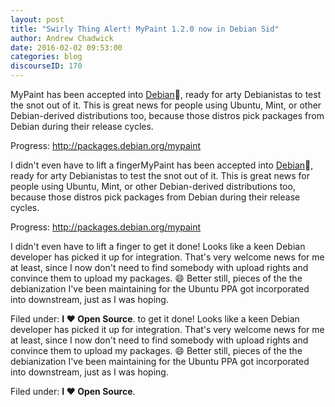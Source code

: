 ```yaml
---
layout: post
title: "Swirly Thing Alert! MyPaint 1.2.0 now in Debian Sid"
author: Andrew Chadwick
date: 2016-02-02 09:53:00
categories: blog
discourseID: 170
---
```


MyPaint has been accepted into [Debian](https://www.debian.org/):fish_cake:, ready for arty Debianistas to test the snot out of it. This is great news for people using Ubuntu, Mint, or other Debian-derived distributions too, because those distros pick packages from Debian during their release cycles.

Progress: http://packages.debian.org/mypaint

I didn't even have to lift a fingerMyPaint has been accepted into [Debian](https://www.debian.org/):fish_cake:, ready for arty Debianistas to test the snot out of it. This is great news for people using Ubuntu, Mint, or other Debian-derived distributions too, because those distros pick packages from Debian during their release cycles.

Progress: http://packages.debian.org/mypaint

I didn't even have to lift a finger to get it done! Looks like a keen Debian developer has picked it up for integration. That's very welcome news for me at least, since I now don't need to  find somebody with upload rights and convince them to upload my packages. :smile: Better still, pieces of the the debianization I've been maintaining for the Ubuntu PPA got incorporated into downstream, just as I was hoping.

Filed under: **I :heart: Open Source**. to get it done! Looks like a keen Debian developer has picked it up for integration. That's very welcome news for me at least, since I now don't need to  find somebody with upload rights and convince them to upload my packages. :smile: Better still, pieces of the the debianization I've been maintaining for the Ubuntu PPA got incorporated into downstream, just as I was hoping.

Filed under: **I :heart: Open Source**.
